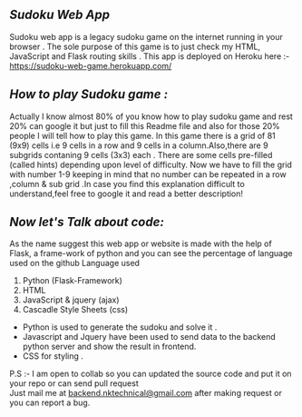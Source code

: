 ## _Sudoku Web App_
 Sudoku web app is a legacy sudoku game on the internet running in your browser .
 The sole purpose of this game is to just check my HTML, JavaScript and Flask routing skills . 
 This app is deployed on Heroku here :- https://sudoku-web-game.herokuapp.com/
## _How to play Sudoku game :_
 Actually I know almost 80% of you know how to play sudoku game and rest 20% can google it but just to fill this Readme file and also for those 20% people I will tell how to play this game.
    In this game there is a grid of 81 (9x9) cells i.e 9 cells in a row and 9 cells in a column.Also,there are 9 subgrids contaning 9 cells (3x3) each . There are some cells pre-filled (called hints) depending upon level of difficulty.
    Now we have to fill the grid with number 1-9 keeping in mind that no number can be repeated in a row ,column & sub grid .In case you find this explanation difficult to understand,feel free to google it and read a better description!

## _Now let's Talk about code:_
 As the name suggest this web app or website is made with the help of Flask, a frame-work of python and you can see the percentage of language used on the github Language used
1. Python (Flask-Framework)
2. HTML 
3. JavaScript & jquery (ajax)
4. Cascadle Style Sheets (css) 

 - Python is used to generate the sudoku and solve it . 
 - Javascript and Jquery have been used to send data to the backend python server and show the result in frontend.
 - CSS for styling .


P.S :- I am open to collab so you can updated the source code and put it on your repo or can send pull request<BR> Just mail me at backend.nktechnical@gmail.com after making request or you can report a bug.
